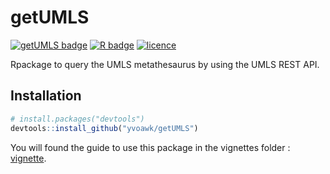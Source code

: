 # getUMLS
[![getUMLS badge](https://img.shields.io/badge/getUMLS-ready%20to%20use-brightgreen)](https://github.com/yvoawk/getUMLS)
[![R badge](https://img.shields.io/badge/Build%20with-♥%20and%20R-red)](https://github.com/yvoawk/getUMLS)
[![licence](https://img.shields.io/badge/Licence-MIT%20%2B%20file%20LICENSE-blue)](https://github.com/yvoawk/getUMLS/LICENSE.md)

Rpackage to query the UMLS metathesaurus by using the UMLS REST API.

## Installation
```r
# install.packages("devtools")
devtools::install_github("yvoawk/getUMLS")
```
You will found the guide to use this package in the vignettes folder : [vignette](https://github.com/yvoawk/getUMLS/blob/master/vignettes/vignette.md).
